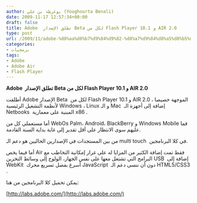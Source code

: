 ```yaml
---
author: يوغرطة بن علي (Youghourta Benali)
date: 2009-11-17 12:57:34+00:00
draft: false
title: Adobe  تطلق الإصدار Beta لكل من Flash Player 10.1 و AIR 2.0
type: post
url: /2009/11/adobe-%d8%aa%d8%b7%d9%84%d9%82-%d8%a7%d9%84%d8%a5%d8%b5%d8%af%d8%a7%d8%b1-beta-%d9%84%d9%83%d9%84-%d9%85%d9%86-flash-player-10-1-%d9%88-air-2-0/
categories:
- برمجيات
tags:
- Adobe
- Adobe Air
- Flash Player
---
```


**Adobe  تطلق الإصدار Beta لكل من Flash Player 10.1 و AIR 2.0**



أطلقت Adobe الإصدار Beta  لكل من Flash Player 10.1 و AIR 2.0 ، الموجهة خصيصا لأنظمة التشغيل الرئيسية Windows ، Linux و الـ Mac  إضافة إلى أجهزة الـ Netbooks  المبنية على معمارية x86 .




أما مستعملي كل من WebOs Palm، Android، BlackBerry و Windows Mobile فما عليهم سوى الانتظار على أقل تقدير إلى غاية بداية السنة القادمة.

من بين المستجدات في الإصدارين الحاليين هو دعم الـ multi touch  في كلا البرنامجين.

أما فيما يخص Air فقط تمت إضافة الكثير من المزايا له على غرار إمكانية التخاطب مع البرامج التي تشتعل معها على نفس الجهاز، الولوج إلى وسائط التخزين USB  إضافة إلى WebKit  أسرع بفضل تسريع محرك JavaScript  دون أن ننسى دعم الـ HTML5/CSS3 .

يمكن تحميل كلا البرنامجين من هنا:

[http://labs.adobe.com/](http://labs.adobe.com/)

